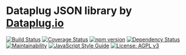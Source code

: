 # Dataplug JSON library by [Dataplug.io](https://dataplug.io)

[![Build Status](https://img.shields.io/travis/dataplug-io/dataplug-json.svg)](https://travis-ci.org/dataplug-io/dataplug-json)
[![Coverage Status](https://img.shields.io/coveralls/github/dataplug-io/dataplug-json.svg)](https://coveralls.io/github/dataplug-io/dataplug-json?branch=master)
[![npm version](https://badge.fury.io/js/%40dataplug%2Fdataplug-json.svg)](https://badge.fury.io/js/%40dataplug%2Fdataplug-json)
[![Dependency Status](https://img.shields.io/librariesio/github/dataplug-io/dataplug-json.svg)](https://libraries.io/github/dataplug-io/dataplug-json)
[![Maintainability](https://api.codeclimate.com/v1/badges/9e06403ef9694e7509f6/maintainability)](https://codeclimate.com/github/dataplug-io/dataplug-json/maintainability)
[![JavaScript Style Guide](https://img.shields.io/badge/code_style-standard-brightgreen.svg)](https://standardjs.com)
[![License: AGPL v3](https://img.shields.io/badge/License-AGPL%20v3-blue.svg)](https://www.gnu.org/licenses/agpl-3.0)
